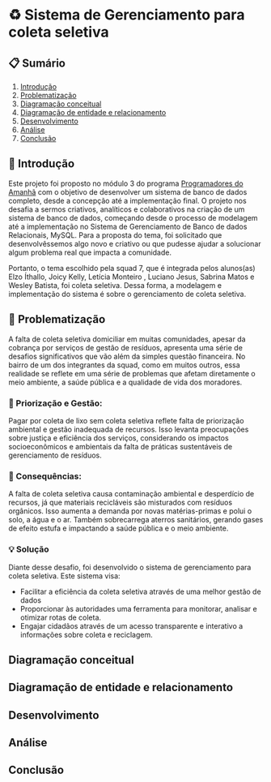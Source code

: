 # ♻ Sistema de Gerenciamento para coleta seletiva

## 📋 Sumário
1. [Introdução](https://github.com/Joicylara/ColetaLixo-ProjetoFinal/tree/master?tab=readme-ov-file#-introdu%C3%A7%C3%A3o)
2. [Problematização](https://github.com/Joicylara/ColetaLixo-ProjetoFinal/tree/master?tab=readme-ov-file#-problematiza%C3%A7%C3%A3o)
3. [Diagramação conceitual](https://github.com/Joicylara/ColetaLixo-ProjetoFinal?tab=readme-ov-file#diagrama%C3%A7%C3%A3o-conceitual)
4. [Diagramação de entidade e relacionamento](https://github.com/Joicylara/ColetaLixo-ProjetoFinal?tab=readme-ov-file#diagrama%C3%A7%C3%A3o-de-entidade-e-relacionamento)
5. [Desenvolvimento](https://github.com/Joicylara/ColetaLixo-ProjetoFinal?tab=readme-ov-file#desenvolvimento)
6. [Análise](https://github.com/Joicylara/ColetaLixo-ProjetoFinal?tab=readme-ov-file#an%C3%A1lise)
7. [Conclusão](https://github.com/Joicylara/ColetaLixo-ProjetoFinal?tab=readme-ov-file#conclus%C3%A3o)


## 📝 Introdução
  Este projeto foi proposto no módulo 3 do programa [Programadores do Amanhã](https://programadoresdoamanha.org/) com o objetivo de desenvolver um sistema de banco de dados completo, desde a concepção até a implementação final. O projeto nos desafia a sermos criativos, analíticos e colaborativos na criação de um sistema de banco de dados, começando desde o processo de modelagem até a implementação no Sistema de Gerenciamento de Banco de dados Relacionais, MySQL. Para a proposta do tema, foi solicitado que desenvolvêssemos algo novo e criativo ou que pudesse ajudar a solucionar algum problema real que impacta a comunidade.

  Portanto, o tema escolhido pela squad 7, que é integrada pelos alunos(as) Elzo Íthallo, Joicy Kelly, Letícia Monteiro , Luciano Jesus, Sabrina Matos
e Wesley Batista, foi coleta seletiva. Dessa forma, a modelagem e implementação do sistema é sobre o gerenciamento de coleta seletiva.


## 🚯 Problematização
A falta de coleta seletiva domiciliar em muitas comunidades, apesar da cobrança por serviços de gestão de resíduos, apresenta uma série de desafios significativos que vão além da simples questão financeira. 
No bairro de um dos integrantes da squad, como em muitos outros, essa realidade se reflete em uma série de problemas que afetam diretamente o meio ambiente, a saúde pública e a qualidade de vida dos moradores.

### 💸 Priorização e Gestão:
Pagar por coleta de lixo sem coleta seletiva reflete falta de priorização ambiental e gestão inadequada de recursos. Isso levanta preocupações sobre justiça e eficiência dos serviços, considerando os impactos socioeconômicos e ambientais da falta de práticas sustentáveis de gerenciamento de resíduos.

### 🌱 Consequências:
A falta de coleta seletiva causa contaminação ambiental e desperdício de recursos, já que materiais recicláveis são misturados com resíduos orgânicos. Isso aumenta a demanda por novas matérias-primas e polui o solo, a água e o ar. 
Também sobrecarrega aterros sanitários, gerando gases de efeito estufa e impactando a saúde pública e o meio ambiente.

### 💡 Solução
Diante desse desafio, foi desenvolvido o sistema de gerenciamento para coleta seletiva. Este sistema visa:
- Facilitar a eficiência da coleta seletiva através de uma melhor gestão de dados
- Proporcionar às autoridades uma ferramenta para monitorar, analisar e otimizar rotas de coleta.
- Engajar cidadãos através de um acesso transparente e interativo a informações sobre coleta e reciclagem.

## Diagramação conceitual

## Diagramação de entidade e relacionamento

## Desenvolvimento

## Análise

## Conclusão
